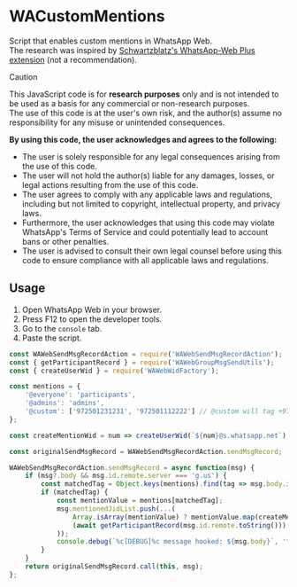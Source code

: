 # WACustomMentions
Script that enables custom mentions in WhatsApp Web.  
The research was inspired by [Schwartzblatz's WhatsApp-Web Plus extension](https://github.com/Schwartzblat/WhatsApp-Web-Plus/blob/main/scripts/hook_send_message.js) (not a recommendation).

> [!CAUTION] 
> This JavaScript code is for **research purposes** only and is not intended to be used as a basis for any commercial or non-research purposes.  
> The use of this code is at the user's own risk, and the author(s) assume no responsibility for any misuse or unintended consequences.  
>
> **By using this code, the user acknowledges and agrees to the following:**
> 
> - The user is solely responsible for any legal consequences arising from the use of this code.  
> - The user will not hold the author(s) liable for any damages, losses, or legal actions resulting from the use of this code.  
> - The user agrees to comply with any applicable laws and regulations, including but not limited to copyright, intellectual property, and privacy laws.  
> - Furthermore, the user acknowledges that using this code may violate WhatsApp's Terms of Service and could potentially lead to account bans or other penalties.  
> - The user is advised to consult their own legal counsel before using this code to ensure compliance with all applicable laws and regulations.  
## Usage
1. Open WhatsApp Web in your browser.
2. Press F12 to open the developer tools.
3. Go to the `console` tab.
4. Paste the script.
```js
const WAWebSendMsgRecordAction = require('WAWebSendMsgRecordAction');
const { getParticipantRecord } = require('WAWebGroupMsgSendUtils');
const { createUserWid } = require('WAWebWidFactory');

const mentions = {
    '@everyone': 'participants',
    '@admins': 'admins',
    '@custom': ['972501231231', '972501112222'] // @custom will tag +972-50-123-1231 and +972-50-111-2222
};

const createMentionWid = num => createUserWid(`${num}@s.whatsapp.net`);

const originalSendMsgRecord = WAWebSendMsgRecordAction.sendMsgRecord;

WAWebSendMsgRecordAction.sendMsgRecord = async function(msg) {
    if (msg?.body && msg.id.remote.server === 'g.us') {
        const matchedTag = Object.keys(mentions).find(tag => msg.body.includes(tag));
        if (matchedTag) {
            const mentionValue = mentions[matchedTag];
            msg.mentionedJidList.push(...(
                Array.isArray(mentionValue) ? mentionValue.map(createMentionWid) :
                (await getParticipantRecord(msg.id.remote.toString()))[mentionValue].map(createUserWid)
            ));
            console.debug(`%c[DEBUG]%c message hooked: ${msg.body}`, 'font-weight: 900; font-size: 16px; color: orange;', '');
        }
    }
    return originalSendMsgRecord.call(this, msg);
};
```
